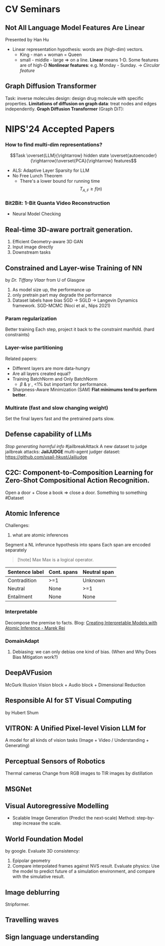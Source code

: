 # CV Seminars
## Not All Language Model Features Are Linear
Presented by Han Hu

* Linear representation hypothesis: words are (high-dim) vectors.
	* King - man + woman = Queen
	* small - middle - large => on a line.
**Linear** means 1-D. Some features are of high-D
**Nonlinear features**: e.g. Monday - Sunday. -> *Circular feature*

## Graph Diffusion Transformer
Task: inverse molecules design: design drug molecule with specific properties.
**Limitations of diffusion on graph data**: treat nodes and edges independently.
**Graph Diffusion Transformer** (Graph DiT): 

# NIPS'24 Accepted Papers
### How to find multi-dim representations?
$$Task \overset{LLM}{\rightarrow} hidden state \overset{autoencoder}{\rightarrow}\overset{PCA}{\rightarrow} features$$

* ALS: Adaptive Layer Sparsity for LLM
* No Free Lunch Theorem
	* There's a lower bound for running time $$T_{A, F} \geq f(n)$$
### Bit2Bit: 1-Bit Quanta Video Reconstruction 

* Neural Model Checking

## Real-time 3D-aware portrait generation.
1. Efficient Geometry-aware 3D GAN
2. Input image directly
3. Downstream tasks

## Constrained and Layer-wise Training of NN
by *Dr. Tiffany Vlaar* from U of Glasgow
1. As model size up, the performance up
2. only pretrain part may degrade the performance
3. Dataset labels have bias
SGD -> SGLD -> Langevin Dynamics framework.
SGD-MCMC (Noci et al., Nips 2021)
### Param regularization
Better training 
Each step, project it back to the constraint manifold. (hard constraints)

### Layer-wise partitioning
Related papers:
* Different layers are more data-hungry
* Are all layers created equal?
* Training BatchNorm and Only BatchNorm
	* $\beta$ & $\gamma$ , <1% but important for performance.
* Sharpness-Aware Minimization (SAM)
**Flat minimums tend to perform better**.

### Multirate (fast and slow changing weight)
Set the final layers fast and the pretrained parts slow.


## Defense capability of LLMs
*Stop generating harmful info* #jailbreakAttack 
A new dataset to judge jailbreak attacks: **JailJUDGE**
multi-agent judger
dataset: https://github.com/usail-hkust/Jailjudge

## C2C: Component-to-Composition Learning for Zero-Shot Compositional Action Recognition.
Open a door + Close a book => close a door.
Something to something #Dataset 

## Atomic Inference
Challenges:
1. what are atomic inferences

Segment a NL inferunce hypothesis into spans
Each span are encoded separately 
> [!note] Max
> Max is a logical operator.

| Sentence label | Cont. spans | Neutral span |
| -------------- | ----------- | ------------ |
| Contradition   | >=1         | Unknown      |
| Neutral        | None        | >=1          |
| Entailment     | None        | None         |
### Interpretable
Decompose the premise to facts.
Blog: [Creating Interpretable Models with Atomic Inference - Marek Rei](https://www.marekrei.com/blog/creating-interpretable-models-with-atomic-inference/)
### DomainAdapt
1. Debiasing: we can only debias one kind of bias. (When and Why Does Bias Mitigation work?)
## DeepAVFusion
McGurk Illusion
Vision block + Audio block + Dimensional Reduction

## Responsible AI for ST Visual Computing
by Hubert Shum

## VITRON: A Unified Pixel-level Vision LLM for 
A model for all kinds of vision tasks (Image + Video / Understanding + Generating)

## Perceptual Sensors of Robotics
Thermal cameras 
Change from RGB images to TIR images by distillation

## MSGNet

## Visual Autoregressive Modelling
* Scalable Image Generation (Predict the next-scale)
Method: step-by-step increase the scale.

## World Foundation Model
by google.
Evaluate 3D consistency:
1. Epipolar geometry
2. Compare interpolated frames against NVS result.
Evaluate physics:
Use the model to predict future of a simulation environment, and compare with the simulative result.

## Image deblurring
Stripformer.

## Travelling waves

## Sign language understanding

